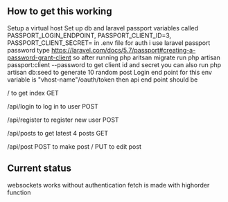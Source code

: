 ## How to get this working

Setup a virtual host
Set up db and laravel passport variables called
PASSPORT_LOGIN_ENDPOINT,
PASSPORT_CLIENT_ID=3,
PASSPORT_CLIENT_SECRET=
in .env file
for auth i use laravel passport password type https://laravel.com/docs/5.7/passport#creating-a-password-grant-client
so after running php aritsan migrate run php artisan passport:client --password to get client id and secret you can also run php artisan db:seed to generate 10 random post
Login end point for this env variable is "vhost-name"/oauth/token
then api end point should be

/ to get index GET

/api/login to log in to user POST

/api/register to register new user POST

/api/posts to get latest 4 posts GET

/api/post POST to make post / PUT to edit post

## Current status

websockets works without authentication
fetch is made with highorder function
